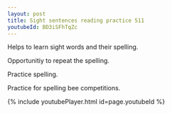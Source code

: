 ```yaml
---
layout: post
title: Sight sentences reading practice 511
youtubeId: BD3iSFhTqZc
---
```

 
 
Helps to learn sight words and their spelling.

Opportunitiy to repeat the spelling. 

Practice spelling. 
 
Practice for spelling bee competitions. 
 
{% include youtubePlayer.html id=page.youtubeId %}
 
 
